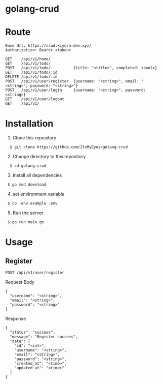 # golang-crud

# Route
`Base Url: https://crud.kiyora-dev.xyz/` <br/>
`Authorization: Bearer <token>`
```
GET    /api/v1/home/          
GET    /api/v1/todo/          
POST   /api/v1/todo/          {title: "<title>", completed: <bool>} 
GET    /api/v1/todo/:id       
DELETE /api/v1/todo/:id       
POST   /api/v1/user/register  {username: "<string>", email: "<string>", password: "<string>"}
POST   /api/v1/user/login     {username: "<string>", password: <string>} 
GET    /api/v1/user/logout    
GET    /api/v1/               
```

# Installation
1. Clone this repository
```
  $ git clone https://github.com/ItsMyEyes/golang-crud
 ```
2. Change directory to this repository
```
  $ cd golang-crud
 ```

3. Install all dependencies
```
 $ go mod download
 ```

4. set environment variable
```
 $ cp .env.example .env
 ```

5. Run the server
```
 $ go run main.go
 ```

# Usage

## Register
```
POST /api/v1/user/register
```

Request Body
```
{
  "username": "<string>",
  "email": "<string>",
  "password": "<string>"
}
```

Response
```
{
  "status": "success",
  "message": "Register success",
  "data": {
    "id": "<int>",
    "username": "<string>",
    "email": "<string>",
    "password": "<string>",
    "created_at": "<time>",
    "updated_at": "<time>"
  }
}
```
